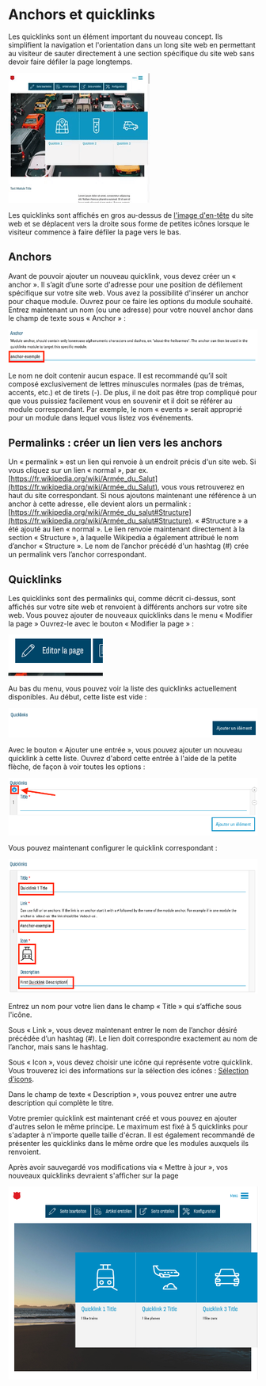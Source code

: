 ﻿# Anchors et quicklinks

Les quicklinks sont un élément important du nouveau concept. Ils simplifient la navigation et l'orientation dans un long site web en permettant au visiteur de sauter directement à une section spécifique du site web sans devoir faire défiler la page longtemps.

![](img/quicklinks.gif)

Les quicklinks sont affichés en gros au-dessus de [l'image d'en-tête](00.03-config.md#header) du site web et se déplacent vers la droite sous forme de petites icônes lorsque le visiteur commence à faire défiler la page vers le bas.

## Anchors

Avant de pouvoir ajouter un nouveau quicklink, vous devez créer un « anchor ». Il s’agit d’une sorte d'adresse pour une position de défilement spécifique sur votre site web. Vous avez la possibilité d'insérer un anchor pour chaque module. Ouvrez pour ce faire les options du module souhaité. Entrez maintenant un nom (ou une adresse) pour votre nouvel anchor dans le champ de texte sous « Anchor » :

![](img/anchor-field.png)

Le nom ne doit contenir aucun espace. Il est recommandé qu’il soit composé exclusivement de lettres minuscules normales (pas de trémas, accents, etc.) et de tirets (-). De plus, il ne doit pas être trop compliqué pour que vous puissiez facilement vous en souvenir et il doit se référer au module correspondant. Par exemple, le nom « events » serait approprié pour un module dans lequel vous listez vos événements.

## Permalinks : créer un lien vers les anchors

Un « permalink » est un lien qui renvoie à un endroit précis d'un site web. Si vous cliquez sur un lien « normal », par ex. [https://fr.wikipedia.org/wiki/Armée_du_Salut](https://fr.wikipedia.org/wiki/Armée_du_Salut), vous vous retrouverez en haut du site correspondant. Si nous ajoutons maintenant une référence à un anchor à cette adresse, elle devient alors un permalink :  [https://fr.wikipedia.org/wiki/Armée_du_salut#Structure](https://fr.wikipedia.org/wiki/Armée_du_salut#Structure). « #Structure » a été ajouté au lien « normal ». Le lien renvoie maintenant directement à la section « Structure », à laquelle Wikipedia a également attribué le nom d’anchor « Structure ». Le nom de l’anchor précédé d'un hashtag (#) crée un permalink vers l’anchor correspondant.

## Quicklinks

Les quicklinks sont des permalinks qui, comme décrit ci-dessus, sont affichés sur votre site web et renvoient à différents anchors sur votre site web. Vous pouvez ajouter de nouveaux quicklinks dans le menu « Modifier la page » Ouvrez-le avec le bouton « Modifier la page » :

![](img/frontend-edit-page-button.png)

Au bas du menu, vous pouvez voir la liste des quicklinks actuellement disponibles. Au début, cette liste est vide :

![](img/quicklinks-list-empty.png)

Avec le bouton « Ajouter une entrée », vous pouvez ajouter un nouveau quicklink à cette liste. Ouvrez d'abord cette entrée à l'aide de la petite flèche, de façon à voir toutes les options :

![](img/quicklinks-added.png)

Vous pouvez maintenant configurer le quicklink correspondant :

![](img/quicklinks-options.png)

Entrez un nom pour votre lien dans le champ « Title » qui s’affiche sous l'icône.

Sous « Link », vous devez maintenant entrer le nom de l’anchor désiré précédée d’un hashtag (#). Le lien doit correspondre exactement au nom de l’anchor, mais sans le hashtag.

Sous « Icon », vous devez choisir une icône qui représente votre quicklink. Vous trouverez ici des informations sur la sélection des icônes : [Sélection d’icons](03.02-icons.md).

Dans le champ de texte « Description », vous pouvez entrer une autre description qui complète le titre.

Votre premier quicklink est maintenant créé et vous pouvez en ajouter d'autres selon le même principe. Le maximum est fixé à 5 quicklinks pour s'adapter à n'importe quelle taille d'écran. Il est également recommandé de présenter les quicklinks dans le même ordre que les modules auxquels ils renvoient.

Après avoir sauvegardé vos modifications via « Mettre à jour », vos nouveaux quicklinks devraient s'afficher sur la page

![](img/quicklinks-done.png)
